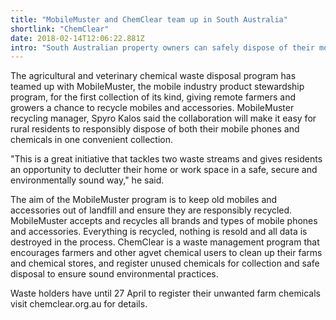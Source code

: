 ```yaml
---
title: "MobileMuster and ChemClear team up in South Australia"
shortlink: "ChemClear"
date: 2018-02-14T12:06:22.881Z
intro: "South Australian property owners can safely dispose of their mobile phones at the same time as their unwanted farm chemicals, when Agsafe’s ChemClear collection hits the road in June."
---
```

The agricultural and veterinary chemical waste disposal program has teamed up with MobileMuster, the mobile industry product stewardship program, for the first collection of its kind, giving remote farmers and growers a chance to recycle mobiles and accessories. MobileMuster recycling manager, Spyro Kalos said the collaboration will make it easy for rural residents to responsibly dispose of both their mobile phones and chemicals in one convenient collection.

"This is a great initiative that tackles two waste streams and gives residents an opportunity to declutter their home or work space in a safe, secure and environmentally sound way," he said.

The aim of the MobileMuster program is to keep old mobiles and accessories out of landfill and ensure they are responsibly recycled. MobileMuster accepts and recycles all brands and types of mobile phones and accessories. Everything is recycled, nothing is resold and all data is destroyed in the process. ChemClear is a waste management program that encourages farmers and other agvet chemical users to clean up their farms and chemical stores, and register unused chemicals for collection and safe disposal to ensure sound environmental practices.

Waste holders have until 27 April to register their unwanted farm chemicals visit chemclear.org.au for details.